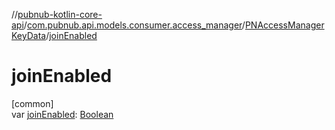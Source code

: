 //[pubnub-kotlin-core-api](../../../index.md)/[com.pubnub.api.models.consumer.access_manager](../index.md)/[PNAccessManagerKeyData](index.md)/[joinEnabled](join-enabled.md)

# joinEnabled

[common]\
var [joinEnabled](join-enabled.md): [Boolean](https://kotlinlang.org/api/core/kotlin-stdlib/kotlin/-boolean/index.html)
